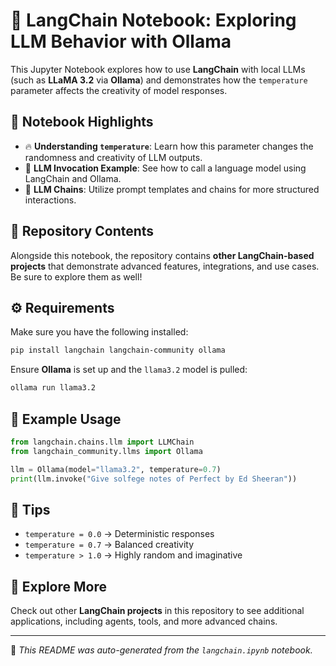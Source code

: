 
# 🔗 LangChain Notebook: Exploring LLM Behavior with Ollama

This Jupyter Notebook explores how to use **LangChain** with local LLMs (such as **LLaMA 3.2** via **Ollama**) and demonstrates how the `temperature` parameter affects the creativity of model responses.

## 📘 Notebook Highlights

- 🔥 **Understanding `temperature`**: Learn how this parameter changes the randomness and creativity of LLM outputs.
- 💬 **LLM Invocation Example**: See how to call a language model using LangChain and Ollama.
- 🔄 **LLM Chains**: Utilize prompt templates and chains for more structured interactions.

## 📂 Repository Contents

Alongside this notebook, the repository contains **other LangChain-based projects** that demonstrate advanced features, integrations, and use cases. Be sure to explore them as well!

## ⚙️ Requirements

Make sure you have the following installed:

```bash
pip install langchain langchain-community ollama
```

Ensure **Ollama** is set up and the `llama3.2` model is pulled:

```bash
ollama run llama3.2
```

## 🚀 Example Usage

```python
from langchain.chains.llm import LLMChain
from langchain_community.llms import Ollama

llm = Ollama(model="llama3.2", temperature=0.7)
print(llm.invoke("Give solfege notes of Perfect by Ed Sheeran"))
```

## 📎 Tips

- `temperature = 0.0` → Deterministic responses
- `temperature = 0.7` → Balanced creativity
- `temperature > 1.0` → Highly random and imaginative

## 🧠 Explore More

Check out other **LangChain projects** in this repository to see additional applications, including agents, tools, and more advanced chains.

---

📁 *This README was auto-generated from the `langchain.ipynb` notebook.*
